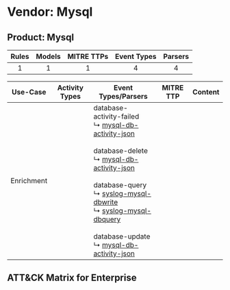 Vendor: Mysql
=============
Product: Mysql
--------------
| Rules | Models | MITRE TTPs | Event Types | Parsers |
|:-----:|:------:|:----------:|:-----------:|:-------:|
|   1   |   1    |     1      |      4      |    4    |

|  Use-Case  | Activity Types | Event Types/Parsers                                                                                                                                                                                                                                                                                                                                                                                                                                                                                                         | MITRE TTP | Content |
|:----------:| -------------- | --------------------------------------------------------------------------------------------------------------------------------------------------------------------------------------------------------------------------------------------------------------------------------------------------------------------------------------------------------------------------------------------------------------------------------------------------------------------------------------------------------------------------- | --------- | ------- |
| Enrichment | <ul></li></ul> |  database-activity-failed<br> ↳ [mysql-db-activity-json](../Parsers/parserContent_mysql-db-activity-json.md)<br><br> database-delete<br> ↳ [mysql-db-activity-json](../Parsers/parserContent_mysql-db-activity-json.md)<br><br> database-query<br> ↳ [syslog-mysql-dbwrite](../Parsers/parserContent_syslog-mysql-dbwrite.md)<br> ↳ [syslog-mysql-dbquery](../Parsers/parserContent_syslog-mysql-dbquery.md)<br><br> database-update<br> ↳ [mysql-db-activity-json](../Parsers/parserContent_mysql-db-activity-json.md)<br> |           |         |

ATT&CK Matrix for Enterprise
----------------------------

